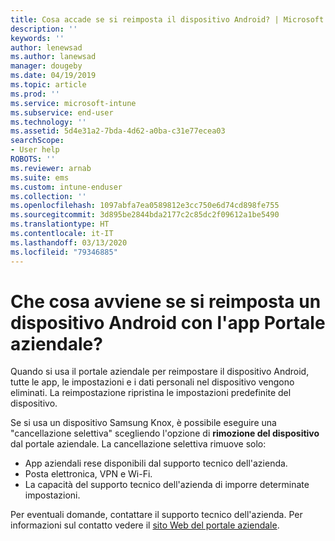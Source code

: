 ```yaml
---
title: Cosa accade se si reimposta il dispositivo Android? | Microsoft Docs
description: ''
keywords: ''
author: lenewsad
ms.author: lanewsad
manager: dougeby
ms.date: 04/19/2019
ms.topic: article
ms.prod: ''
ms.service: microsoft-intune
ms.subservice: end-user
ms.technology: ''
ms.assetid: 5d4e31a2-7bda-4d62-a0ba-c31e77ecea03
searchScope:
- User help
ROBOTS: ''
ms.reviewer: arnab
ms.suite: ems
ms.custom: intune-enduser
ms.collection: ''
ms.openlocfilehash: 1097abfa7ea0589812e3cc750e6d74cd898fe755
ms.sourcegitcommit: 3d895be2844bda2177c2c85dc2f09612a1be5490
ms.translationtype: HT
ms.contentlocale: it-IT
ms.lasthandoff: 03/13/2020
ms.locfileid: "79346885"
---
```

# <a name="what-happens-if-you-reset-your-android-device-using-the-company-portal"></a>Che cosa avviene se si reimposta un dispositivo Android con l'app Portale aziendale?

Quando si usa il portale aziendale per reimpostare il dispositivo Android, tutte le app, le impostazioni e i dati personali nel dispositivo vengono eliminati. La reimpostazione ripristina le impostazioni predefinite del dispositivo.

Se si usa un dispositivo Samsung Knox, è possibile eseguire una "cancellazione selettiva" scegliendo l'opzione di **rimozione del dispositivo** dal portale aziendale. La cancellazione selettiva rimuove solo:

- App aziendali rese disponibili dal supporto tecnico dell'azienda.
- Posta elettronica, VPN e Wi-Fi.
- La capacità del supporto tecnico dell'azienda di imporre determinate impostazioni.

Per eventuali domande, contattare il supporto tecnico dell'azienda. Per informazioni sul contatto vedere il [sito Web del portale aziendale](https://go.microsoft.com/fwlink/?linkid=2010980).
